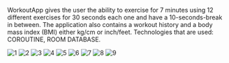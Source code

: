 WorkoutApp gives the user the ability to exercise for 7 minutes using 12 different exercises for 30 seconds each one and have a 10-seconds-break in between.
The application also contains a workout history and a body mass index (BMI) either kg/cm or inch/feet.
Technologies that are used: COROUTINE, ROOM DATABASE.

![1](https://user-images.githubusercontent.com/109162046/194759625-a5d34a4f-9015-4a33-a76a-fd700a818b56.PNG)
![2](https://user-images.githubusercontent.com/109162046/194759627-feceef85-09a1-4c61-ae92-2125abf3dbf0.PNG)
![3](https://user-images.githubusercontent.com/109162046/194759630-bbdabe6a-fa96-4ff2-b1bf-b3fb4db980e1.PNG)
![4](https://user-images.githubusercontent.com/109162046/194759632-33e1259c-03c3-4192-a2f0-0eb59616f419.PNG)
![5](https://user-images.githubusercontent.com/109162046/194759635-0b0981a5-02b5-45f3-81da-99812a6ec359.PNG)
![6](https://user-images.githubusercontent.com/109162046/194759639-92ea03c7-9818-4f7d-ae30-b10627a3e3fe.PNG)
![7](https://user-images.githubusercontent.com/109162046/194759642-fc15b0ba-0be4-4fd3-8b14-849d850f3be7.PNG)
![8](https://user-images.githubusercontent.com/109162046/194759643-bee316e0-4e16-43fe-9369-c10dce16b526.PNG)
![9](https://user-images.githubusercontent.com/109162046/194759647-da815505-7c0b-4897-be46-0935ba44ec6f.PNG)
